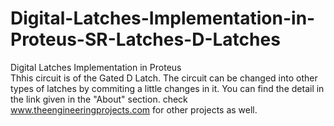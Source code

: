 # Digital-Latches-Implementation-in-Proteus-SR-Latches-D-Latches
Digital Latches Implementation in Proteus  
Thhis circuit is of the Gated D Latch. The circuit can be changed into other types of latches by commiting a little changes in it. You can find the detail in the link given in the "About" section. check www.theengineeringprojects.com for other projects as well.
